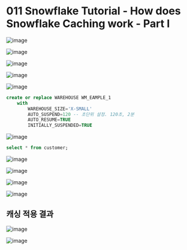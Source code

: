 # 011 Snowflake Tutorial - How does Snowflake Caching work - Part I
![image](https://user-images.githubusercontent.com/102650331/171390314-9c13944c-e31a-4700-98c9-a413bf1a9555.png)

![image](https://user-images.githubusercontent.com/102650331/171390426-0d8673a4-ad41-42be-a25c-58bf14ca7d8a.png)

![image](https://user-images.githubusercontent.com/102650331/171390572-92c25833-d7a9-4e63-8c06-2f7a02a0a4ba.png)

![image](https://user-images.githubusercontent.com/102650331/171390928-b33253bd-192a-429f-ad12-b849324efc74.png)

![image](https://user-images.githubusercontent.com/102650331/171391066-4656b77e-eea0-483f-b127-fbbdc7b2b834.png)

```sql
create or replace WAREHOUSE WM_EAMPLE_1
    with
        WAREHOUSE_SIZE='X-SMALL'
        AUTO_SUSPEND=120 -- 초단위 설정. 120초, 2분
        AUTO_RESUME=TRUE
        INITIALLY_SUSPENDED=TRUE

```
![image](https://user-images.githubusercontent.com/102650331/171392785-112ca2fa-3ff6-4728-9ac1-0cbcba9ac77e.png)

```sql
select * from customer;

```
![image](https://user-images.githubusercontent.com/102650331/171392969-26cdd961-a9c1-4e6a-ac16-554699e0ac6d.png)

![image](https://user-images.githubusercontent.com/102650331/171393266-add35a7c-8d9f-4efe-b6f6-402bbbebb18a.png)

![image](https://user-images.githubusercontent.com/102650331/171393304-e5f0231c-97e3-4d87-8f6f-571ba8d7f3df.png)

![image](https://user-images.githubusercontent.com/102650331/171393960-7a247cb6-fb51-4cdb-b78f-5beca37a41a0.png)

## 캐싱 적용 결과
![image](https://user-images.githubusercontent.com/102650331/171395119-99e4845e-fe4c-4251-bf4d-c51f6c236413.png)

![image](https://user-images.githubusercontent.com/102650331/171395235-82d652e2-b93f-40aa-956d-3431405e2f6f.png)

